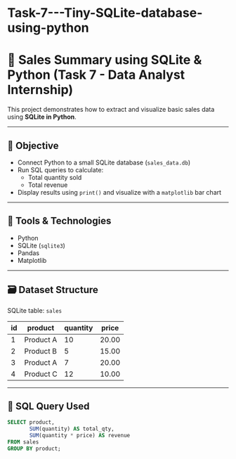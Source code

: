 # Task-7---Tiny-SQLite-database-using-python

# 🧾 Sales Summary using SQLite & Python (Task 7 - Data Analyst Internship)

This project demonstrates how to extract and visualize basic sales data using **SQLite in Python**.

---

## 🎯 Objective

- Connect Python to a small SQLite database (`sales_data.db`)
- Run SQL queries to calculate:
  - Total quantity sold
  - Total revenue
- Display results using `print()` and visualize with a `matplotlib` bar chart

---

## 🧰 Tools & Technologies

- Python
- SQLite (`sqlite3`)
- Pandas
- Matplotlib

---

## 🗃️ Dataset Structure

SQLite table: `sales`

| id | product   | quantity | price  |
|----|-----------|----------|--------|
| 1  | Product A | 10       | 20.00  |
| 2  | Product B | 5        | 15.00  |
| 3  | Product A | 7        | 20.00  |
| 4  | Product C | 12       | 10.00  |

---

## 🧪 SQL Query Used

```sql
SELECT product, 
       SUM(quantity) AS total_qty, 
       SUM(quantity * price) AS revenue
FROM sales
GROUP BY product;

